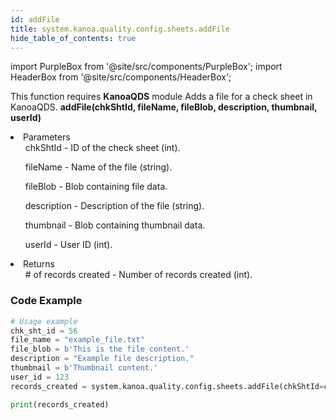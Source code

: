 ```yaml
---
id: addFile
title: system.kanoa.quality.config.sheets.addFile
hide_table_of_contents: true
---
```


import PurpleBox from '@site/src/components/PurpleBox';
import HeaderBox from '@site/src/components/HeaderBox';

<PurpleBox>This function requires <b>KanoaQDS</b> module</PurpleBox>
<HeaderBox header="Description">Adds a file for a check sheet in KanoaQDS.</HeaderBox>
<HeaderBox header="Syntax">
    <b>addFile(chkShtId, fileName, fileBlob, description, thumbnail, userId)</b>
    <li> Parameters <br />
        <ul>chkShtId - ID of the check sheet (int).</ul>
        <ul>fileName - Name of the file (string).</ul>
        <ul>fileBlob - Blob containing file data.</ul>
        <ul>description - Description of the file (string).</ul>
        <ul>thumbnail - Blob containing thumbnail data.</ul>
        <ul>userId - User ID (int).</ul>
    </li>
    <li> Returns <br />
        <ul># of records created - Number of records created (int).</ul>
    </li>
</HeaderBox>

### Code Example
```python
# Usage example
chk_sht_id = 56
file_name = "example_file.txt"
file_blob = b'This is the file content.'
description = "Example file description."
thumbnail = b'Thumbnail content.'
user_id = 123
records_created = system.kanoa.quality.config.sheets.addFile(chkShtId=chk_sht_id, fileName=file_name, fileBlob=file_blob, description=description, thumbnail=thumbnail, userId=user_id)

print(records_created)

